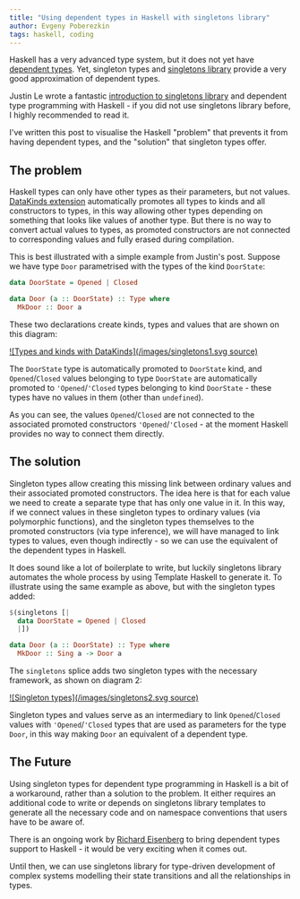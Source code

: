 ```yaml
---
title: "Using dependent types in Haskell with singletons library"
author: Evgeny Poberezkin
tags: haskell, coding
---
```


Haskell has a very advanced type system, but it does not yet have [dependent types](https://en.wikipedia.org/wiki/Dependent_type). Yet, singleton types and [singletons library](https://hackage.haskell.org/package/singletons) provide a very good approximation of dependent types.

Justin Le wrote a fantastic [introduction to singletons library](https://blog.jle.im/entry/introduction-to-singletons-1.html) and dependent type programming with Haskell - if you did not use singletons library before, I highly recommended to read it.

I've written this post to visualise the Haskell "problem" that prevents it from having dependent types, and the "solution" that singleton types offer.


## The problem

Haskell types can only have other types as their parameters, but not values. [DataKinds extension](https://downloads.haskell.org/ghc/8.10.1/docs/html/users_guide/glasgow_exts.html#extension-DataKinds) automatically promotes all types to kinds and all constructors to types, in this way allowing other types depending on something that looks like values of another type. But there is no way to convert actual values to types, as promoted constructors are not connected to corresponding values and fully erased during compilation.

This is best illustrated with a simple example from Justin's post. Suppose we have type `Door` parametrised with the types of the kind `DoorState`:

```haskell
data DoorState = Opened | Closed

data Door (a :: DoorState) :: Type where
  MkDoor :: Door a
```

These two declarations create kinds, types and values that are shown on this diagram:

[![Types and kinds with DataKinds](/images/singletons1.svg source)](https://github.com/epoberezkin/poberezkin.com/tree/master/dot/singletons1.gv)

The `DoorState` type is automatically promoted to `DoorState` kind, and `Opened`/`Closed` values belonging to type `DoorState` are automatically promoted to `'Opened`/`'Closed` types belonging to kind `DoorState` - these types have no values in them (other than `undefined`).

As you can see, the values `Opened`/`Closed` are not connected to the associated promoted constructors `'Opened`/`'Closed` - at the moment Haskell provides no way to connect them directly.


## The solution

Singleton types allow creating this missing link between ordinary values and their associated promoted constructors. The idea here is that for each value we need to create a separate type that has only one value in it. In this way, if we connect values in these singleton types to ordinary values (via polymorphic functions), and the singleton types themselves to the promoted constructors (via type inference), we will have managed to link types to values, even though indirectly - so we can use the equivalent of the dependent types in Haskell.

It does sound like a lot of boilerplate to write, but luckily singletons library automates the whole process by using Template Haskell to generate it. To illustrate using the same example as above, but with the singleton types added:

```haskell
$(singletons [|
  data DoorState = Opened | Closed
  |])

data Door (a :: DoorState) :: Type where
  MkDoor :: Sing a -> Door a
```

The `singletons` splice adds two singleton types with the necessary framework, as shown on diagram 2:

[![Singleton types](/images/singletons2.svg source)](https://github.com/epoberezkin/poberezkin.com/tree/master/dot/singletons2.gv)

Singleton types and values serve as an intermediary to link `Opened`/`Closed` values with `'Opened`/`'Closed` types that are used as parameters for the type `Door`, in this way making `Door` an equivalent of a dependent type.


## The Future

Using singleton types for dependent type programming in Haskell is a bit of a workaround, rather than a solution to the problem. It either requires an additional code to write or depends on singletons library templates to generate all the necessary code and on namespace conventions that users have to be aware of.

There is an ongoing work by [Richard Eisenberg](https://richarde.dev/) to bring dependent types support to Haskell - it would be very exciting when it comes out.

Until then, we can use singletons library for type-driven development of complex systems modelling their state transitions and all the relationships in types.
